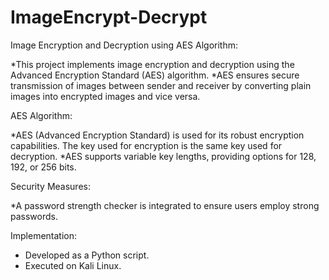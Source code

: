 # ImageEncrypt-Decrypt

Image Encryption and Decryption using AES Algorithm:

*This project implements image encryption and decryption using the Advanced Encryption Standard (AES) algorithm. 
*AES ensures secure transmission of images between sender and receiver by converting plain images into encrypted images and vice versa.

AES Algorithm:

*AES (Advanced Encryption Standard) is used for its robust encryption capabilities.
 The key used for encryption is the same key used for decryption.
*AES supports variable key lengths, providing options for 128, 192, or 256 bits.

Security Measures:

*A password strength checker is integrated to ensure users employ strong passwords.

Implementation:

* Developed as a Python script.
* Executed on Kali Linux.
